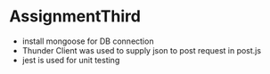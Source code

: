 # AssignmentThird

* install mongoose for DB connection
* Thunder Client was used to supply json to post request in post.js
* jest is used for unit testing
